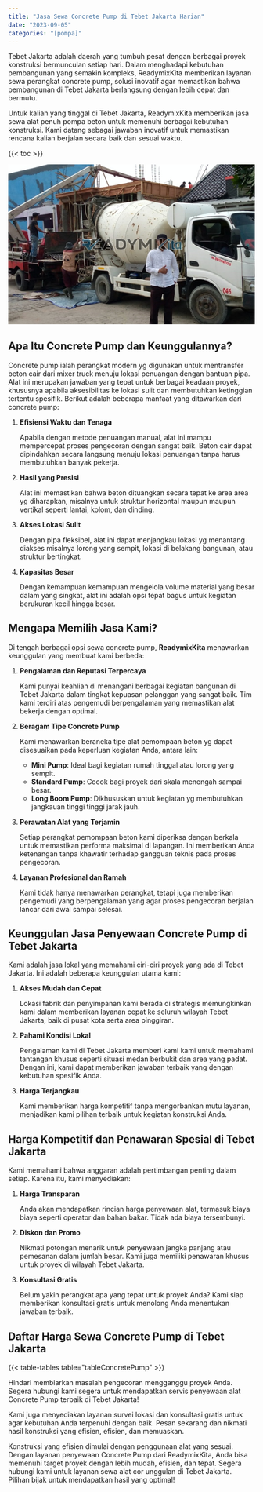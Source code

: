 ```yaml
---
title: "Jasa Sewa Concrete Pump di Tebet Jakarta Harian"
date: "2023-09-05"
categories: "[pompa]"
---
```


Tebet Jakarta adalah daerah yang tumbuh pesat dengan berbagai proyek konstruksi bermunculan setiap hari. Dalam menghadapi kebutuhan pembangunan yang semakin kompleks, ReadymixKita memberikan layanan sewa perangkat concrete pump, solusi inovatif agar memastikan bahwa pembangunan di Tebet Jakarta berlangsung dengan lebih cepat dan bermutu.

Untuk kalian yang tinggal di Tebet Jakarta, ReadymixKita memberikan jasa sewa alat penuh pompa beton untuk memenuhi berbagai kebutuhan konstruksi. Kami datang sebagai jawaban inovatif untuk memastikan rencana kalian berjalan secara baik dan sesuai waktu.

{{< toc >}}

![Jasa Sewa Concrete Pump di Tebet Jakarta Harian](/images/pompa/sewa-pompa-22.jpg)

## Apa Itu Concrete Pump dan Keunggulannya?

Concrete pump ialah perangkat modern yg digunakan untuk mentransfer beton cair dari mixer truck menuju lokasi penuangan dengan bantuan pipa. Alat ini merupakan jawaban yang tepat untuk berbagai keadaan proyek, khususnya apabila aksesibilitas ke lokasi sulit dan membutuhkan ketinggian tertentu spesifik. Berikut adalah beberapa manfaat yang ditawarkan dari concrete pump:

1. **Efisiensi Waktu dan Tenaga**

   Apabila dengan metode penuangan manual, alat ini mampu mempercepat proses pengecoran dengan sangat baik. Beton cair dapat dipindahkan secara langsung menuju lokasi penuangan tanpa harus membutuhkan banyak pekerja.

2. **Hasil yang Presisi**

   Alat ini memastikan bahwa beton dituangkan secara tepat ke area area yg diharapkan, misalnya untuk struktur horizontal maupun maupun vertikal seperti lantai, kolom, dan dinding.

3. **Akses Lokasi Sulit**

   Dengan pipa fleksibel, alat ini dapat menjangkau lokasi yg menantang diakses misalnya lorong yang sempit, lokasi di belakang bangunan, atau struktur bertingkat.

4. **Kapasitas Besar**

   Dengan kemampuan kemampuan mengelola volume material yang besar dalam yang singkat, alat ini adalah opsi tepat bagus untuk kegiatan berukuran kecil hingga besar.

## Mengapa Memilih Jasa Kami?

Di tengah berbagai opsi sewa concrete pump, **ReadymixKita** menawarkan keunggulan yang membuat kami berbeda:

1. **Pengalaman dan Reputasi Terpercaya**

   Kami punyai keahlian di menangani berbagai kegiatan bangunan di Tebet Jakarta dalam tingkat kepuasan pelanggan yang sangat baik. Tim kami terdiri atas pengemudi berpengalaman yang memastikan alat bekerja dengan optimal.

2. **Beragam Tipe Concrete Pump**

   Kami menawarkan beraneka tipe alat pemompaan beton yg dapat disesuaikan pada keperluan kegiatan Anda, antara lain:
   - **Mini Pump**: Ideal bagi kegiatan rumah tinggal atau lorong yang sempit.
   - **Standard Pump**: Cocok bagi proyek dari skala menengah sampai besar.
   - **Long Boom Pump**: Dikhususkan untuk kegiatan yg membutuhkan jangkauan tinggi tinggi jarak jauh.

3. **Perawatan Alat yang Terjamin**

   Setiap perangkat pemompaan beton kami diperiksa dengan berkala untuk memastikan performa maksimal di lapangan. Ini memberikan Anda ketenangan tanpa khawatir terhadap gangguan teknis pada proses pengecoran.

4. **Layanan Profesional dan Ramah**

   Kami tidak hanya menawarkan perangkat, tetapi juga memberikan pengemudi yang berpengalaman yang agar proses pengecoran berjalan lancar dari awal sampai selesai.

## Keunggulan Jasa Penyewaan Concrete Pump di Tebet Jakarta

Kami adalah jasa lokal yang memahami ciri-ciri proyek yang ada di Tebet Jakarta. Ini adalah beberapa keunggulan utama kami:

1. **Akses Mudah dan Cepat**

   Lokasi fabrik dan penyimpanan kami berada di strategis memungkinkan kami dalam memberikan layanan cepat ke seluruh wilayah Tebet Jakarta, baik di pusat kota serta area pinggiran.

2. **Pahami Kondisi Lokal**

   Pengalaman kami di Tebet Jakarta memberi kami kami untuk memahami tantangan khusus seperti situasi medan berbukit dan area yang padat. Dengan ini, kami dapat memberikan jawaban terbaik yang dengan kebutuhan spesifik Anda.

3. **Harga Terjangkau**

   Kami memberikan harga kompetitif tanpa mengorbankan mutu layanan, menjadikan kami pilihan terbaik untuk kegiatan konstruksi Anda.

## Harga Kompetitif dan Penawaran Spesial di Tebet Jakarta

Kami memahami bahwa anggaran adalah pertimbangan penting dalam setiap. Karena itu, kami menyediakan:

1. **Harga Transparan**

   Anda akan mendapatkan rincian harga penyewaan alat, termasuk biaya biaya seperti operator dan bahan bakar. Tidak ada biaya tersembunyi.

2. **Diskon dan Promo**

   Nikmati potongan menarik untuk penyewaan jangka panjang atau pemesanan dalam jumlah besar. Kami juga memiliki penawaran khusus untuk proyek di wilayah Tebet Jakarta.

3. **Konsultasi Gratis**

   Belum yakin perangkat apa yang tepat untuk proyek Anda? Kami siap memberikan konsultasi gratis untuk menolong Anda menentukan jawaban terbaik.

## Daftar Harga Sewa Concrete Pump di Tebet Jakarta

{{< table-tables table="tableConcretePump" >}}

Hindari membiarkan masalah pengecoran mengganggu proyek Anda. Segera hubungi kami segera untuk mendapatkan servis penyewaan alat Concrete Pump terbaik di Tebet Jakarta!

Kami juga menyediakan layanan survei lokasi dan konsultasi gratis untuk agar kebutuhan Anda terpenuhi dengan baik. Pesan sekarang dan nikmati hasil konstruksi yang efisien, efisien, dan memuaskan.

Konstruksi yang efisien dimulai dengan penggunaan alat yang sesuai. Dengan layanan penyewaan Concrete Pump dari ReadymixKita, Anda bisa memenuhi target proyek dengan lebih mudah, efisien, dan tepat. Segera hubungi kami untuk layanan sewa alat cor unggulan di Tebet Jakarta. Pilihan bijak untuk mendapatkan hasil yang optimal!